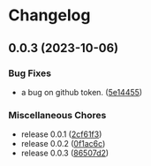 # Changelog

## 0.0.3 (2023-10-06)


### Bug Fixes

* a bug on github token. ([5e14455](https://github.com/loduis/release-please-test/commit/5e14455d8ee29290b46783e03928032f3be8c863))


### Miscellaneous Chores

* release 0.0.1 ([2cf61f3](https://github.com/loduis/release-please-test/commit/2cf61f3ae76eafbacea8a6f926cdb7c78e8b6e76))
* release 0.0.2 ([0f1ac6c](https://github.com/loduis/release-please-test/commit/0f1ac6c6188b310223f66ddc801995ddc5d5384c))
* release 0.0.3 ([86507d2](https://github.com/loduis/release-please-test/commit/86507d2c617cf214cd2243f9b2420e37967a4073))
